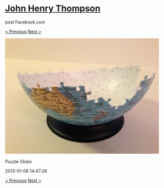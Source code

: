 # [John Henry Thompson](../README.md)
post Facebook.com

[< Previous](2013-01-06-2.md) [Next >](2013-01-06-4.md)

[![](../media/2013-01-06/Puzzle-Globe-2.jpg)](../README.md)

Puzzle Globe

2013-01-06 14:47:28

[< Previous](2013-01-06-2.md) [Next >](2013-01-06-4.md)